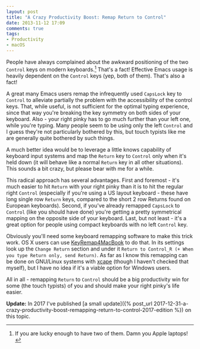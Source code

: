 ```yaml
---
layout: post
title: "A Crazy Productivity Boost: Remap Return to Control"
date: 2013-11-12 17:09
comments: true
tags:
- Productivity
- macOS
---
```


People have always complained about the awkward positioning of
the two `Control` keys on modern keyboards.[^1] That's a fact! Effective Emacs
usage is heavily dependent on the `Control` keys (yep, both of
them). That's also a fact!

A great many Emacs users remap the infrequently used `CapsLock` key to
`Control` to alleviate partially the problem with the accessibility of
the control keys. That, while useful, is not sufficient for the
optimal typing experience, since that way you're breaking the key
symmetry on both sides of your keyboard. Also - your right pinky has
to go much further than your left one, while you're typing. Many
people seem to be using only the left `Control` and I guess they're
not particularly bothered by this, but touch typists like me are
generally quite bothered by such things.

A much better idea would be to leverage a little knows capability of
keyboard input systems and map the `Return` key to `Control` only
when it's held down (it will behave like a normal `Return` key in all
other situations). This sounds a bit crazy, but please bear with me for a while.

This radical approach has several advantages.  First and foremost -
it's much easier to hit `Return` with your right pinky than it is to
hit the regular right `Control` (especially if you're using a US
layout keyboard - these have long single row `Return` keys, compared
to the short 2 row Returns found on European keyboards). Second, if
you've already remapped `CapsLock` to `Control` (like you should have
done) you're getting a pretty symmetrical mapping on the opposite side
of your keyboard. Last, but not least - it's a great option for people
using compact keyboards with no left `Control` key.

Obviously you'll need some keyboard remapping software to make this
trick work. OS X users can use
[KeyRemap4MacBook](http://pqrs.org/macosx/keyremap4macbook/) to do
that.  In its settings look up the `Change Return` section and under
it `Return to Control_R (+ When you type Return only, send
Return)`. As far as I know this remapping can be done on GNU/Linux systems with [xcape](https://github.com/alols/xcape)
(though I haven't checked that myself), but I have no idea if it's a viable option for Windows users.

All in all - remapping `Return` to `Control` should be a big
productivity win for some (the touch typists) of you and should make
your right pinky's life easier.

**Update:** In 2017 I've published [a small update]({% post_url 2017-12-31-a-crazy-productivity-boost-remapping-return-to-control-2017-edition %}) on this topic.

[^1]: If you are lucky enough to have two of them. Damn you Apple laptops!
